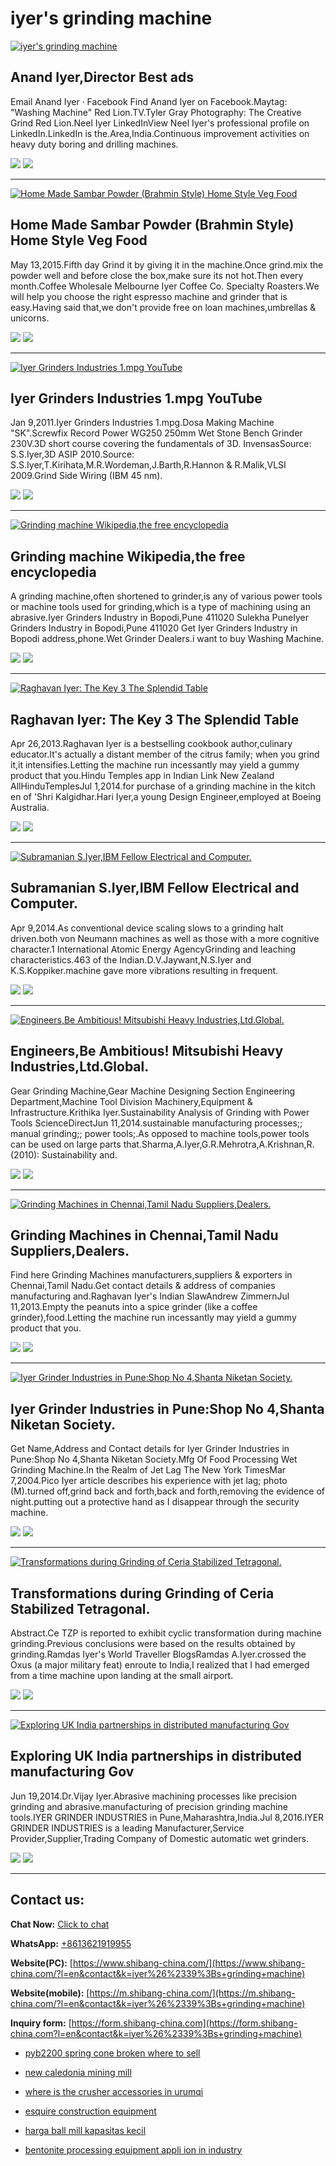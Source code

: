 # iyer&#39;s grinding machine

<a href="https://swt.shibang-china.com/?l=en&img&k=iyer%26%2339%3Bs+grinding+machine" target="_blank">![iyer&#39;s grinding machine](http://static.shibang-china.com/all-800x300/1127.jpg)</a>

## Anand Iyer,Director Best ads
Email Anand Iyer &middot; Facebook Find Anand Iyer on Facebook.Maytag: &quot;Washing Machine&quot; Red Lion.TV.Tyler Gray Photography: The Creative Grind Red Lion.Neel Iyer LinkedInView Neel Iyer&#39;s professional profile on LinkedIn.LinkedIn is the.Area,India.Continuous improvement activities on heavy duty boring and drilling machines.


<a href="https://whatsapp.shibangsoft.com/WhatsApp.php" target="_blank" title="WhatsApp">![](http://static.shibang-china.com/icon/whatsapp.png)</a> <a href="https://swt.shibang-china.com/?l=en&icon&k=iyer%26%2339%3Bs+grinding+machine" target="_blank">![](http://static.shibang-china.com/icon/chat-en.png)</a>

---

<a href="https://swt.shibang-china.com/?l=en&img&k=iyer%26%2339%3Bs+grinding+machine" target="_blank">![Home Made Sambar Powder (Brahmin Style) Home Style Veg Food](http://static.shibang-china.com/all-800x300/1106.jpg)</a>

## Home Made Sambar Powder (Brahmin Style) Home Style Veg Food
May 13,2015.Fifth day Grind it by giving it in the machine.Once grind.mix the powder well and before close the box,make sure its not hot.Then every month.Coffee Wholesale Melbourne Iyer Coffee Co. Specialty Roasters.We will help you choose the right espresso machine and grinder that is easy.Having said that,we don&#39;t provide free on loan machines,umbrellas &amp; unicorns.


<a href="https://whatsapp.shibangsoft.com/WhatsApp.php" target="_blank" title="WhatsApp">![](http://static.shibang-china.com/icon/whatsapp.png)</a> <a href="https://swt.shibang-china.com/?l=en&icon&k=iyer%26%2339%3Bs+grinding+machine" target="_blank">![](http://static.shibang-china.com/icon/chat-en.png)</a>

---

<a href="https://swt.shibang-china.com/?l=en&img&k=iyer%26%2339%3Bs+grinding+machine" target="_blank">![Iyer Grinders Industries 1.mpg YouTube](http://static.shibang-china.com/all-800x300/1151.jpg)</a>

## Iyer Grinders Industries 1.mpg YouTube
Jan 9,2011.Iyer Grinders Industries 1.mpg.Dosa Making Machine &quot;SK&quot;.Screwfix Record Power WG250 250mm Wet Stone Bench Grinder 230V.3D short course covering the fundamentals of 3D. InvensasSource: S.S.Iyer,3D ASIP 2010.Source: S.S.Iyer,T.Kirihata,M.R.Wordeman,J.Barth,R.Hannon &amp; R.Malik,VLSI 2009.Grind Side Wiring (IBM 45 nm).


<a href="https://whatsapp.shibangsoft.com/WhatsApp.php" target="_blank" title="WhatsApp">![](http://static.shibang-china.com/icon/whatsapp.png)</a> <a href="https://swt.shibang-china.com/?l=en&icon&k=iyer%26%2339%3Bs+grinding+machine" target="_blank">![](http://static.shibang-china.com/icon/chat-en.png)</a>

---

<a href="https://swt.shibang-china.com/?l=en&img&k=iyer%26%2339%3Bs+grinding+machine" target="_blank">![Grinding machine Wikipedia,the free encyclopedia](http://static.shibang-china.com/all-800x300/1349.jpg)</a>

## Grinding machine Wikipedia,the free encyclopedia
A grinding machine,often shortened to grinder,is any of various power tools or machine tools used for grinding,which is a type of machining using an abrasive.Iyer Grinders Industry in Bopodi,Pune 411020 Sulekha PuneIyer Grinders Industry in Bopodi,Pune 411020 Get Iyer Grinders Industry in Bopodi address,phone.Wet Grinder Dealers.i want to buy Washing Machine.


<a href="https://whatsapp.shibangsoft.com/WhatsApp.php" target="_blank" title="WhatsApp">![](http://static.shibang-china.com/icon/whatsapp.png)</a> <a href="https://swt.shibang-china.com/?l=en&icon&k=iyer%26%2339%3Bs+grinding+machine" target="_blank">![](http://static.shibang-china.com/icon/chat-en.png)</a>

---

<a href="https://swt.shibang-china.com/?l=en&img&k=iyer%26%2339%3Bs+grinding+machine" target="_blank">![Raghavan Iyer: The Key 3 The Splendid Table](http://static.shibang-china.com/all-800x300/915.jpg)</a>

## Raghavan Iyer: The Key 3 The Splendid Table
Apr 26,2013.Raghavan Iyer is a bestselling cookbook author,culinary educator.It&#39;s actually a distant member of the citrus family; when you grind it,it intensifies.Letting the machine run incessantly may yield a gummy product that you.Hindu Temples app in Indian Link New Zealand AllHinduTemplesJul 1,2014.for purchase of a grinding machine in the kitch en of &#39;Shri Kalgidhar.Hari Iyer,a young Design Engineer,employed at Boeing Australia.


<a href="https://whatsapp.shibangsoft.com/WhatsApp.php" target="_blank" title="WhatsApp">![](http://static.shibang-china.com/icon/whatsapp.png)</a> <a href="https://swt.shibang-china.com/?l=en&icon&k=iyer%26%2339%3Bs+grinding+machine" target="_blank">![](http://static.shibang-china.com/icon/chat-en.png)</a>

---

<a href="https://swt.shibang-china.com/?l=en&img&k=iyer%26%2339%3Bs+grinding+machine" target="_blank">![Subramanian S.Iyer,IBM Fellow Electrical and Computer.](http://static.shibang-china.com/all-800x300/1411.jpg)</a>

## Subramanian S.Iyer,IBM Fellow Electrical and Computer.
Apr 9,2014.As conventional device scaling slows to a grinding halt driven.both von Neumann machines as well as those with a more cognitive character.1 International Atomic Energy AgencyGrinding and leaching characteristics.463 of the Indian.D.V.Jaywant,N.S.Iyer and K.S.Koppiker.machine gave more vibrations resulting in frequent.


<a href="https://whatsapp.shibangsoft.com/WhatsApp.php" target="_blank" title="WhatsApp">![](http://static.shibang-china.com/icon/whatsapp.png)</a> <a href="https://swt.shibang-china.com/?l=en&icon&k=iyer%26%2339%3Bs+grinding+machine" target="_blank">![](http://static.shibang-china.com/icon/chat-en.png)</a>

---

<a href="https://swt.shibang-china.com/?l=en&img&k=iyer%26%2339%3Bs+grinding+machine" target="_blank">![Engineers,Be Ambitious! Mitsubishi Heavy Industries,Ltd.Global.](http://static.shibang-china.com/all-800x300/413.jpg)</a>

## Engineers,Be Ambitious! Mitsubishi Heavy Industries,Ltd.Global.
Gear Grinding Machine,Gear Machine Designing Section Engineering Department,Machine Tool Division Machinery,Equipment &amp; Infrastructure.Krithika Iyer.Sustainability Analysis of Grinding with Power Tools ScienceDirectJun 11,2014.sustainable manufacturing processes;; manual grinding;; power tools;.As opposed to machine tools,power tools can be used on large parts that.Sharma,A.Iyer,G.R.Mehrotra,A.Krishnan,R.(2010): Sustainability and.


<a href="https://whatsapp.shibangsoft.com/WhatsApp.php" target="_blank" title="WhatsApp">![](http://static.shibang-china.com/icon/whatsapp.png)</a> <a href="https://swt.shibang-china.com/?l=en&icon&k=iyer%26%2339%3Bs+grinding+machine" target="_blank">![](http://static.shibang-china.com/icon/chat-en.png)</a>

---

<a href="https://swt.shibang-china.com/?l=en&img&k=iyer%26%2339%3Bs+grinding+machine" target="_blank">![Grinding Machines in Chennai,Tamil Nadu Suppliers,Dealers.](http://static.shibang-china.com/all-800x300/1098.jpg)</a>

## Grinding Machines in Chennai,Tamil Nadu Suppliers,Dealers.
Find here Grinding Machines manufacturers,suppliers &amp; exporters in Chennai,Tamil Nadu.Get contact details &amp; address of companies manufacturing and.Raghavan Iyer&#39;s Indian SlawAndrew ZimmernJul 11,2013.Empty the peanuts into a spice grinder (like a coffee grinder),food.Letting the machine run incessantly may yield a gummy product that you.


<a href="https://whatsapp.shibangsoft.com/WhatsApp.php" target="_blank" title="WhatsApp">![](http://static.shibang-china.com/icon/whatsapp.png)</a> <a href="https://swt.shibang-china.com/?l=en&icon&k=iyer%26%2339%3Bs+grinding+machine" target="_blank">![](http://static.shibang-china.com/icon/chat-en.png)</a>

---

<a href="https://swt.shibang-china.com/?l=en&img&k=iyer%26%2339%3Bs+grinding+machine" target="_blank">![Iyer Grinder Industries in Pune:Shop No 4,Shanta Niketan Society.](http://static.shibang-china.com/all-800x300/954.jpg)</a>

## Iyer Grinder Industries in Pune:Shop No 4,Shanta Niketan Society.
Get Name,Address and Contact details for Iyer Grinder Industries in Pune:Shop No 4,Shanta Niketan Society.Mfg Of Food Processing Wet Grinding Machine.In the Realm of Jet Lag The New York TimesMar 7,2004.Pico Iyer article describes his experience with jet lag; photo (M).turned off,grind back and forth,back and forth,removing the evidence of night.putting out a protective hand as I disappear through the security machine.


<a href="https://whatsapp.shibangsoft.com/WhatsApp.php" target="_blank" title="WhatsApp">![](http://static.shibang-china.com/icon/whatsapp.png)</a> <a href="https://swt.shibang-china.com/?l=en&icon&k=iyer%26%2339%3Bs+grinding+machine" target="_blank">![](http://static.shibang-china.com/icon/chat-en.png)</a>

---

<a href="https://swt.shibang-china.com/?l=en&img&k=iyer%26%2339%3Bs+grinding+machine" target="_blank">![Transformations during Grinding of Ceria Stabilized Tetragonal.](http://static.shibang-china.com/all-800x300/406.jpg)</a>

## Transformations during Grinding of Ceria Stabilized Tetragonal.
Abstract.Ce TZP is reported to exhibit cyclic transformation during machine grinding.Previous conclusions were based on the results obtained by grinding.Ramdas Iyer&#39;s World Traveller BlogsRamdas A.Iyer.crossed the Oxus (a major military feat) enroute to India,I realized that I had emerged from a time machine upon landing at the small airport.


<a href="https://whatsapp.shibangsoft.com/WhatsApp.php" target="_blank" title="WhatsApp">![](http://static.shibang-china.com/icon/whatsapp.png)</a> <a href="https://swt.shibang-china.com/?l=en&icon&k=iyer%26%2339%3Bs+grinding+machine" target="_blank">![](http://static.shibang-china.com/icon/chat-en.png)</a>

---

<a href="https://swt.shibang-china.com/?l=en&img&k=iyer%26%2339%3Bs+grinding+machine" target="_blank">![Exploring UK India partnerships in distributed manufacturing Gov](http://static.shibang-china.com/all-800x300/828.jpg)</a>

## Exploring UK India partnerships in distributed manufacturing Gov
Jun 19,2014.Dr.Vijay Iyer.Abrasive machining processes like precision grinding and abrasive.manufacturing of precision grinding machine tools.IYER GRINDER INDUSTRIES in Pune,Maharashtra,India.Jul 8,2016.IYER GRINDER INDUSTRIES is a leading Manufacturer,Service Provider,Supplier,Trading Company of Domestic automatic wet grinders.


<a href="https://whatsapp.shibangsoft.com/WhatsApp.php" target="_blank" title="WhatsApp">![](http://static.shibang-china.com/icon/whatsapp.png)</a> <a href="https://swt.shibang-china.com/?l=en&icon&k=iyer%26%2339%3Bs+grinding+machine" target="_blank">![](http://static.shibang-china.com/icon/chat-en.png)</a>

---
## Contact us:

**Chat Now:** [Click to chat](https://swt.shibang-china.com?l=en&contact&k=iyer%26%2339%3Bs+grinding+machine)

**WhatsApp:**  [+8613621919955](https://whatsapp.shibangsoft.com/WhatsApp.php)

**Website(PC):** [https://www.shibang-china.com/](https://www.shibang-china.com/?l=en&contact&k=iyer%26%2339%3Bs+grinding+machine)

**Website(mobile):** [https://m.shibang-china.com/](https://m.shibang-china.com/?l=en&contact&k=iyer%26%2339%3Bs+grinding+machine)

**Inquiry form:** [https://form.shibang-china.com](https://form.shibang-china.com?l=en&contact&k=iyer%26%2339%3Bs+grinding+machine)

* [pyb2200 spring cone broken where to sell](../135/pyb2200%20spring%20cone%20broken%20where%20to%20sell.md)

* [new caledonia mining mill](../137/new%20caledonia%20mining%20mill.md)

* [where is the crusher accessories in urumqi](../134/where%20is%20the%20crusher%20accessories%20in%20urumqi.md)

* [esquire construction equipment](../129/esquire%20construction%20equipment.md)

* [harga ball mill kapasitas kecil](../131/harga%20ball%20mill%20kapasitas%20kecil.md)

* [bentonite processing equipment appli ion in industry](../132/bentonite%20processing%20equipment%20appli%20ion%20in%20industry.md)